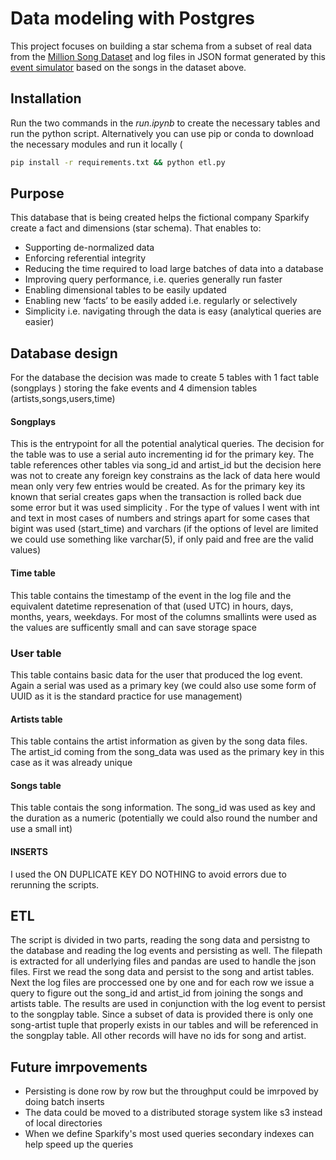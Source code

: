 # Data modeling with Postgres
This project focuses on building a star schema from a subset of real data from the [Million Song Dataset](https://labrosa.ee.columbia.edu/millionsong/) and log files in JSON format generated by this [event simulator](https://github.com/Interana/eventsim) based on the songs in the dataset above.

## Installation

Run the two commands in the *run.ipynb* to create the necessary tables and run the python script.
Alternatively you can use pip or conda to download the necessary modules and run it locally (
```bash
pip install -r requirements.txt && python etl.py
```

## Purpose
This database that is being created helps the fictional company Sparkify create a fact and dimensions (star schema). That enables to:
* Supporting de-normalized data
* Enforcing referential integrity
* Reducing the time required to load large batches of data into a database 
* Improving query performance, i.e. queries generally run faster
* Enabling dimensional tables to be easily updated
* Enabling new ‘facts’ to be easily added i.e. regularly or selectively
* Simplicity i.e. navigating through the data is easy (analytical queries are easier)

## Database design
For the database the decision was made to create 5 tables with 1 fact table (songplays ) storing the fake events and 4 dimension tables (artists,songs,users,time)

#### Songplays
This is the entrypoint for all the potential analytical queries. The decision for the table was to use a serial auto incrementing id for the primary key. 
The table references other tables via song_id and artist_id but the decision here was not to create any foreign key constrains as the lack of data here would mean only very few entries would be created.
As for the primary key its known that serial creates gaps when the transaction is rolled back due some error but it was used simplicity .
For the type of values I went with int and text in most cases of numbers and strings apart for some cases that bigint was used (start_time) and varchars (if the options of level are limited we could use something like varchar(5), if only paid and free are the valid values)

#### Time table
This table contains the timestamp of the event in the log file and the equivalent datetime represenation of that (used UTC) in hours, days, months, years, weekdays. For most of the columns smallints were used as the values are sufficently small and can save storage space

### User table
This table contains basic data for the user that produced the log event. Again a serial was used as a primary key (we could also use some form of UUID as it is the standard practice for use management)

#### Artists table
This table contains the artist information as given by the song data files. The artist_id coming from the song_data was used as the primary key in this case as it was already unique

#### Songs table
This table contais the song information. The song_id was used as key and the duration as a numeric (potentially we could also round the number and use a small int)

#### INSERTS
I used the ON DUPLICATE KEY DO NOTHING to avoid errors due to rerunning the scripts. 


## ETL

The script is divided in two parts, reading the song data and persistng to the database and reading the log events and persisting as well. The filepath is extracted for all underlying files and pandas are used to handle the json files.
First we read the song data and persist to the song and artist tables. Next the log files are proccessed one by one and for each row we issue a query to figure out the song_id and artist_id from joining the songs and artists table. The results are used in conjunction with the log event to persist to the songplay table. Since a subset of data is provided there is only one song-artist tuple that properly exists in our tables and will be referenced in the songplay table. All other records will have no ids for song and artist.

## Future imrpovements 
* Persisting is done row by row but the throughput could be imrpoved by doing batch inserts
* The data could be moved to a distributed storage system like s3 instead of local directories
* When we define Sparkify's most used queries secondary indexes can help speed up the queries